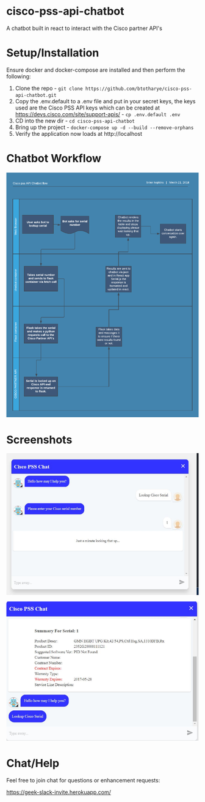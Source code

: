 # cisco-pss-api-chatbot
A chatbot built in react to interact with the Cisco partner API's

# Setup/Installation
Ensure docker and docker-compose are installed and then perform the following:

1. Clone the repo - `git clone https://github.com/btotharye/cisco-pss-api-chatbot.git`
2. Copy the .env.default to a .env file and put in your secret keys, the keys used are the Cisco PSS API keys which can be created at https://devs.cisco.com/site/support-apis/  - `cp .env.default .env`
3. CD into the new dir - `cd cisco-pss-api-chatbot`
4. Bring up the project - `docker-compose up -d --build --remove-orphans`
5. Verify the application now loads at http://localhost

# Chatbot Workflow
![Workflow Screenshot](workflow.png?raw=true)

# Screenshots
![Screenshot Processing](bot_ss1.JPG?raw=true)

![Screenshot Results](bot_ss2.JPG?raw=true)

# Chat/Help
Feel free to join chat for questions or enhancement requests:

https://geek-slack-invite.herokuapp.com/

